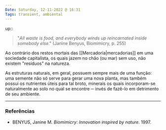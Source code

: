 ```yaml
---
Date: Saturday, 12-11-2022 @ 16:31
Tags: transient, ambiental
---
```

up:: 

> "*All waste is food, and everybody winds up reincarnated inside somebody else*." (Janine Benyus, Biomimicry, p. 255)

Ao contrário dos restos mortais das [[Mercadoria|mercadorias]] em uma sociedade capitalista, os quais jazem no chão (ou mar) sem uso, não existem "resíduos" na natureza.

As estruturas naturais, em geral, possuem sempre mais de uma função: uma semente não só serve para gerar uma nova planta, mas também possui os nutrientes úteis para tal broto, minerais os quais incorporam-se naturalmente ao solo no qual se encontre ─ invés de fazê-lo em detrimento de seu ambiente.

---
### Referências
- BENYUS, Janine M. *Biomimicry: Innovation inspired by nature*. 1997.